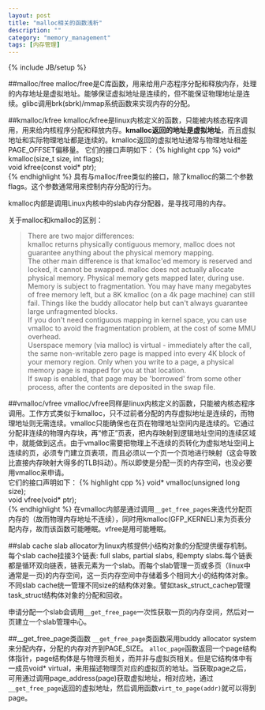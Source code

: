 ```yaml
---
layout: post
title: "malloc相关的函数浅析"
description: ""
category: "memory_management"
tags: [内存管理]
---
```

{% include JB/setup %}

##malloc/free
malloc/free是C库函数，用来给用户态程序分配和释放内存，处理的内存地址是虚拟地址。能够保证虚拟地址是连续的，但不能保证物理地址是连续。glibc调用brk(sbrk)/mmap系统函数来实现内存的分配。


##kmalloc/kfree
kmalloc/kfree是linux内核定义的函数，只能被内核态程序调用，用来给内核程序分配和释放内存。__kmalloc返回的地址是虚拟地址__，而且虚拟地址和实际物理地址都是连续的。kmalloc返回的虚拟地址通常与物理地址相差PAGE_OFFSET偏移量。
它们的接口声明如下：
{% highlight cpp %}
void* kmalloc(size_t size, int flags);  
void kfree(const void* ptr);  
{% endhighlight %}
具有与malloc/free类似的接口，除了kmalloc的第二个参数flags。这个参数通常用来控制内存分配的行为。

kmalloc内部是调用Linux内核中的slab内存分配器，是寻找可用的内存。

关于malloc和kmalloc的区别：
> There are two major differences:   
> kmalloc returns physically contiguous memory, malloc does not guarantee anything about the physical memory mapping.   
> The other main difference is that kmalloc'ed memory is reserved and locked, it cannot be swapped. malloc does not actually allocate physical memory. Physical memory gets mapped later, during use.   
> Memory is subject to fragmentation. You may have many megabytes of free memory left, but a 8K kmalloc (on a 4k page machine) can still fail. Things like the buddy allocator help but can't always guarantee large unfragmented blocks.   
> If you don't need contiguous mapping in kernel space, you can use vmalloc to avoid the fragmentation problem, at the cost of some MMU overhead.   
> Userspace memory (via malloc) is virtual - immediately after the call, the same non-writable zero page is mapped into every 4K block of your memory region. Only when you write to a page, a physical memory page is mapped for you at that location.   
> If swap is enabled, that page may be 'borrowed' from some other process, after the contents are deposited in the swap file.   

##vmalloc/vfree
vmalloc/vfree同样是linux内核定义的函数，只能被内核态程序调用。工作方式类似于kmalloc，只不过前者分配的内存虚拟地址是连续的，而物理地址则无需连续。vmalloc只能确保也在页在物理地址空间内是连续的。它通过分配非连续的物理内存块，再“修正”页表，把内存映射到逻辑地址空间的连续区域中，就能做到这点。由于vmalloc需要把物理上不连续的页转化为虚拟地址空间上连续的页，必须专门建立页表项，而且必须以一个页一个页地进行映射（这会导致比直接内存映射大得多的TLB抖动）。所以即使是分配一页的内存空间，也没必要用vmalloc来申请。  
它们的接口声明如下：
{% highlight cpp %}
void* vmalloc(unsigned long size);  
void vfree(void* ptr);  
{% endhighlight %}
在vmalloc内部是通过调用`__get_free_pages`来迭代分配页内存的（故而物理内存地址不连续），同时用kmalloc(GFP_KERNEL)来为页表分配内存，故而该函数可能睡眠。vfree是用可能睡眠。


##slab cache
slab allocator为linux内核提供小结构对象的分配提供缓存机制。每个slab cache挂接3个链表: full slabs, partial slabs, 和empty slabs.每个链表都是循环双向链表，链表元素为一个slab。而每个slab管理一页或多页（linux中通常是一页)的内存空间，这一页内存空间中存储着多个相同大小的结构体对象。不同slab cache统一管理不同size的结构体对象。譬如task\_struct\_cachep管理task_struct结构体对象的分配和回收。

申请分配一个slab会调用`__get_free_page`一次性获取一页的内存空间，然后对一页建立一个slab管理中心。

##\_\_get\_free\_page类函数
`__get_free_page`类函数采用buddy allocator system来分配内存，分配的内存对齐到PAGE_SIZE。
`alloc_page`函数返回一个page结构体指针，page结构体是与物理页相关，而并非与虚拟页相关。但是它结构体中有一成员void* virtual，来用描述物理页对应的虚拟页的地址。当获取page之后，可用通过调用page_address(page)获取虚拟地址，相对应地，通过`__get_free_page`返回的虚拟地址，然后调用函数`virt_to_page(addr)`就可以得到page。
